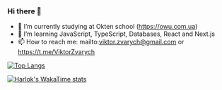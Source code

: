 ### Hi there 👋

- 🔭 I’m currently studying at Okten school (https://owu.com.ua)
- 🌱 I’m learning JavaScript, TypeScript, Databases, React and Next.js
- 📫 How to reach me: mailto:viktor.zvarych@gmail.com or https://t.me/ViktorZvarych

[![Top Langs](https://github-readme-stats.vercel.app/api/top-langs/?username=ViktorZvarych&langs_count=8&layout=compact)](https://github.com/ViktorZvarych/github-readme-stats)

[![Harlok's WakaTime stats](https://github-readme-stats.vercel.app/api/wakatime?username=ffflabs)](https://github.com/ViktorZvarych/github-readme-stats)
